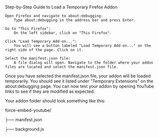 Step-by-Step Guide to Load a Temporary Firefox Addon

    Open Firefox and navigate to about:debugging:
        Type about:debugging in the address bar and press Enter.

    Go to "This Firefox":
        On the left sidebar, click on "This Firefox".

    Click "Load Temporary Add-on...":
        You will see a button labeled "Load Temporary Add-on..." on the right side of the page. Click on it.

    Select the manifest.json file:
        A file dialog will open. Navigate to the folder where your addon files are located and select the manifest.json file.

Once you have selected the manifest.json file, your addon will be loaded temporarily. You should see it listed under "Temporary Extensions" on the about:debugging page. You can now test your addon by opening YouTube links to see if they are modified as expected.


Your addon folder should look something like this:


force-embed-youtube/

├── manifest.json

├── background.js
